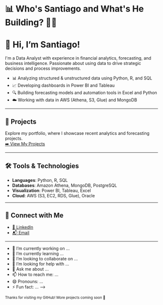 # 📊 Who's Santiago and What's He Building? 👨‍💻


# 👋 Hi, I’m **Santiago!**

I'm a Data Analyst with experience in financial analytics, forecasting, and business intelligence. Passionate about using data to drive strategic decisions and process improvements.

- 📊 Analyzing structured & unstructured data using Python, R, and SQL  
- 📈 Developing dashboards in Power BI and Tableau  
- 🔍 Building forecasting models and automation tools in Excel and Python  
- ☁️ Working with data in AWS (Athena, S3, Glue) and MongoDB  

---

## 📁 Projects

Explore my portfolio, where I showcase recent analytics and forecasting projects.  
[➡️ View My Projects](https://github.com/SantiagoRios-Pro?tab=repositories)

---

## 🛠️ Tools & Technologies

- **Languages**: Python, R, SQL  
- **Databases**: Amazon Athena, MongoDB, PostgreSQL  
- **Visualization**: Power BI, Tableau, Excel  
- **Cloud**: AWS (S3, EC2, RDS, Glue), Oracle  

---

## 🤝 Connect with Me

- [📍 LinkedIn](https://linkedin.com/in/santiagorios1)  
- [📬 Email](mailto:rios.santiago.2307@gmail.com)

---

- 🔭 I’m currently working on ...
- 🌱 I’m currently learning ...
- 👯 I’m looking to collaborate on ...
- 🤔 I’m looking for help with ...
- 💬 Ask me about ...
- 📫 How to reach me: ...
- 😄 Pronouns: ...
- ⚡ Fun fact: ...
-->

<sub>Thanks for visiting my GitHub! More projects coming soon 🚀</sub>



